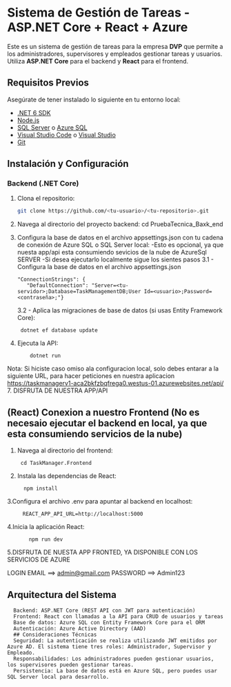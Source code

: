 # Sistema de Gestión de Tareas - ASP.NET Core + React + Azure

Este es un sistema de gestión de tareas para la empresa **DVP** que permite a los administradores, supervisores y empleados gestionar tareas y usuarios. Utiliza **ASP.NET Core** para el backend y **React** para el frontend.

## Requisitos Previos

Asegúrate de tener instalado lo siguiente en tu entorno local:

- [.NET 6 SDK](https://dotnet.microsoft.com/download/dotnet/6.0)
- [Node.js](https://nodejs.org/en/download/)
- [SQL Server](https://www.microsoft.com/en-us/sql-server/sql-server-downloads) o [Azure SQL](https://azure.microsoft.com/en-us/services/sql-database/)
- [Visual Studio Code](https://code.visualstudio.com/) o [Visual Studio](https://visualstudio.microsoft.com/)
- [Git](https://git-scm.com/)

## Instalación y Configuración

### Backend (.NET Core)

1. Clona el repositorio:
   ```bash
   git clone https://github.com/<tu-usuario>/<tu-repositorio>.git
2. Navega al directorio del proyecto backend:
   cd PruebaTecnica_Baxk_end
3. Configura la base de datos en el archivo appsettings.json con tu cadena de conexión de Azure SQL o SQL Server local:
     -Esto es opcional, ya que nuesta app/api esta consumiendo sevicios de la nube de AzureSql SERVER
     -Si desea ejecutarlo localmente sigue los sientes pasos
    3.1 - Configura la base de datos en el archivo appsettings.json
   
       "ConnectionStrings": {
          "DefaultConnection": "Server=<tu-servidor>;Database=TaskManagementDB;User Id=<usuario>;Password=<contraseña>;"}
   3.2 - Aplica las migraciones de base de datos (si usas Entity Framework Core):
   
        dotnet ef database update
5. Ejecuta la API:
   
           dotnet run 
                  
 Nota: Si hiciste caso omiso ala configuracion local, solo debes entarar a la siguiente URL, para hacer peticiones en nuestra aplicacion
           https://taskmanagerv1-aca2bkfzbqfrega0.westus-01.azurewebsites.net/api/
7. DISFRUTA DE NUESTRA APP/API

## (React) Conexion a nuestro Frontend (No es necesaio ejecutar el backend en local, ya que esta consumiendo servicios de la nube)
1. Navega al directorio del frontend:

        cd TaskManager.Frontend
3. Instala las dependencias de React:

         npm install
3.Configura el archivo .env para apuntar al backend en localhost:

         REACT_APP_API_URL=http://localhost:5000
4.Inicia la aplicación React:
           
           npm run dev
5.DISFRUTA DE NUESTA APP FRONTED, YA DISPONIBLE CON LOS SERVICIOS DE AZURE

   LOGIN 
   EMAIL ==> admin@gmail.com
   PASSWORD ==> Admin123


## Arquitectura del Sistema
      Backend: ASP.NET Core (REST API con JWT para autenticación)
      Frontend: React con llamadas a la API para CRUD de usuarios y tareas
      Base de datos: Azure SQL con Entity Framework Core para el ORM
      Autenticación: Azure Active Directory (AAD)
      ## Consideraciones Técnicas
      Seguridad: La autenticación se realiza utilizando JWT emitidos por Azure AD. El sistema tiene tres roles: Administrador, Supervisor y Empleado.
      Responsabilidades: Los administradores pueden gestionar usuarios, los supervisores pueden gestionar tareas.
      Persistencia: La base de datos está en Azure SQL, pero puedes usar SQL Server local para desarrollo.

 
 
